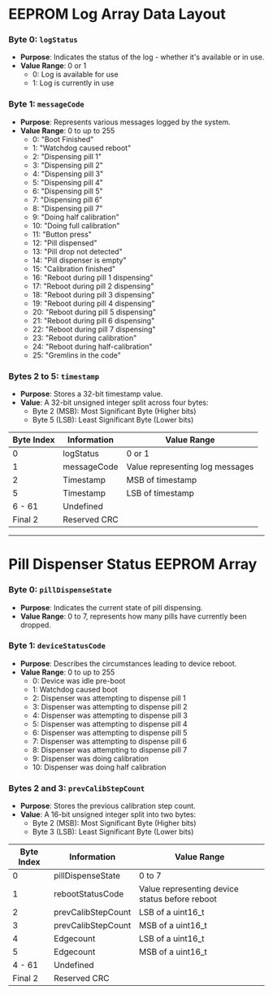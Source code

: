 
# EEPROM Log Array Data Layout

### Byte 0: `logStatus`
- **Purpose**: Indicates the status of the log - whether it's available or in use.
- **Value Range**: 0 or 1
    - 0: Log is available for use
    - 1: Log is currently in use

### Byte 1: `messageCode`
- **Purpose**: Represents various messages logged by the system.
- **Value Range**: 0 to up to 255
    - 0: "Boot Finished"
    - 1: "Watchdog caused reboot"    
    - 2: "Dispensing pill 1"
    - 3: "Dispensing pill 2"
    - 4: "Dispensing pill 3"
    - 5: "Dispensing pill 4"
    - 6: "Dispensing pill 5"
    - 7: "Dispensing pill 6"
    - 8: "Dispensing pill 7"
    - 9: "Doing half calibration"
    - 10: "Doing full calibration"  
    - 11: "Button press"
    - 12: "Pill dispensed"
    - 13: "Pill drop not detected"
    - 14: "Pill dispenser is empty"
    - 15: "Calibration finished"    
    - 16: "Reboot during pill 1 dispensing"
    - 17: "Reboot during pill 2 dispensing"
    - 18: "Reboot during pill 3 dispensing"
    - 19: "Reboot during pill 4 dispensing"
    - 20: "Reboot during pill 5 dispensing"
    - 21: "Reboot during pill 6 dispensing"
    - 22: "Reboot during pill 7 dispensing"
    - 23: "Reboot during calibration"
    - 24: "Reboot during half-calibration"
    - 25: "Gremlins in the code"
    
### Bytes 2 to 5: `timestamp`
- **Purpose**: Stores a 32-bit timestamp value.
- **Value**: A 32-bit unsigned integer split across four bytes:
    - Byte 2 (MSB): Most Significant Byte (Higher bits)
    - Byte 5 (LSB): Least Significant Byte (Lower bits)

| Byte Index | Information       | Value Range                      |
|------------|-------------------|----------------------------------|
| 0          | logStatus         | 0 or 1                           |
| 1          | messageCode       | Value representing log messages  |
| 2          | Timestamp         | MSB of timestamp                 |
| 5          | Timestamp         | LSB of timestamp                 |
| 6 - 61     | Undefined         |                                  |
| Final 2    | Reserved CRC      |                                  |

---

# Pill Dispenser Status EEPROM Array


### Byte 0: `pillDispenseState`
 - **Purpose**: Indicates the current state of pill dispensing. 
 - **Value Range**: 0 to 7, represents how many pills have currently been dropped.

### Byte 1: `deviceStatusCode`
- **Purpose**: Describes the circumstances leading to device reboot.
- **Value Range**: 0 to up to 255
    - 0: Device was idle pre-boot
    - 1: Watchdog caused boot
    - 2: Dispenser was attempting to dispense pill 1
    - 3: Dispenser was attempting to dispense pill 2
    - 4: Dispenser was attempting to dispense pill 3
    - 5: Dispenser was attempting to dispense pill 4
    - 6: Dispenser was attempting to dispense pill 5
    - 7: Dispenser was attempting to dispense pill 6
    - 8: Dispenser was attempting to dispense pill 7
    - 9: Dispenser was doing calibration
    - 10: Dispenser was doing half calibration

### Bytes 2 and 3: `prevCalibStepCount`
- **Purpose**: Stores the previous calibration step count.
- **Value**: A 16-bit unsigned integer split into two bytes:
    - Byte 2 (MSB): Most Significant Byte (Higher bits)
    - Byte 3 (LSB): Least Significant Byte (Lower bits)

| Byte Index | Information       | Value Range                      |
|------------|-------------------|----------------------------------|
| 0          | pillDispenseState | 0 to 7                           |
| 1          | rebootStatusCode  | Value representing device status before reboot|
| 2          | prevCalibStepCount| LSB of a uint16_t  |
| 3          | prevCalibStepCount| MSB of a uint16_t  |
| 4          | Edgecount        | LSB of a uint16_t  |
| 5          | Edgecount        | MSB of a uint16_t  |
| 4 - 61     | Undefined         |                                  |
| Final 2    | Reserved CRC      |                                  |
